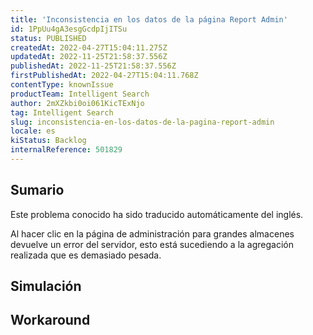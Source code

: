 ```yaml
---
title: 'Inconsistencia en los datos de la página Report Admin'
id: 1PpUu4gA3esgGcdpIjITSu
status: PUBLISHED
createdAt: 2022-04-27T15:04:11.275Z
updatedAt: 2022-11-25T21:58:37.556Z
publishedAt: 2022-11-25T21:58:37.556Z
firstPublishedAt: 2022-04-27T15:04:11.768Z
contentType: knownIssue
productTeam: Intelligent Search
author: 2mXZkbi0oi061KicTExNjo
tag: Intelligent Search
slug: inconsistencia-en-los-datos-de-la-pagina-report-admin
locale: es
kiStatus: Backlog
internalReference: 501829
---
```


## Sumario

<div class="alert alert-info">
  <p>Este problema conocido ha sido traducido automáticamente del inglés.</p>
</div>


Al hacer clic en la página de administración para grandes almacenes devuelve un error del servidor, esto está sucediendo a la agregación realizada que es demasiado pesada.



## Simulación



## Workaround



